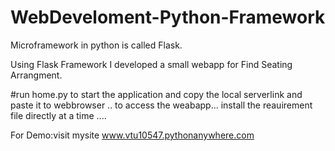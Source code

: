 # WebDeveloment-Python-Framework



Microframework in python is called Flask.


Using Flask Framework I developed a small webapp for Find Seating Arrangment.


#run home.py to start the application and copy the local serverlink and paste it to webbrowser .. to access the weabapp...
install the reauirement file directly at a time ....

For Demo:visit mysite www.vtu10547.pythonanywhere.com
